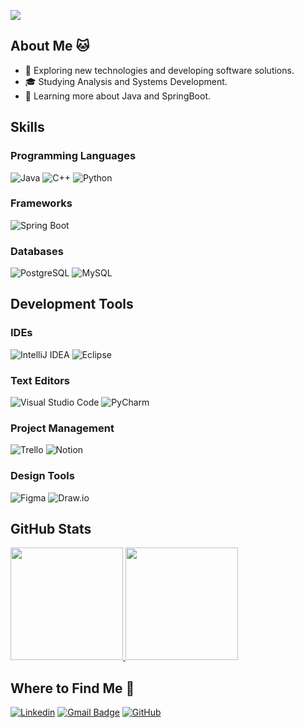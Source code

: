 ![](https://komarev.com/ghpvc/?username=nataliadiotto&color=006bed)

## About Me 🐱

- 🤔 Exploring new technologies and developing software solutions.
- 🎓 Studying Analysis and Systems Development.
- 🌱 Learning more about Java and SpringBoot.

## Skills

### Programming Languages

![Java](https://img.shields.io/badge/-Java-333333?style=flat&logo=coffee&logoColor=white)
![C++](https://img.shields.io/badge/-C++-333333?style=flat&logo=C%2B%2B&logoColor=00599C)
![Python](https://img.shields.io/badge/-Python-333333?style=flat&logo=python&logoColor=3776AB)

### Frameworks

![Spring Boot](https://img.shields.io/badge/-Spring%20Boot-333333?style=flat&logo=spring&logoColor=6DB33F)

### Databases

![PostgreSQL](https://img.shields.io/badge/-PostgreSQL-333333?style=flat&logo=postgresql&logoColor=336791)
![MySQL](https://img.shields.io/badge/-MySQL-333333?style=flat&logo=mysql)

## Development Tools

### IDEs

![IntelliJ IDEA](https://img.shields.io/badge/-IntelliJ%20IDEA-333333?style=flat&logo=intellij-idea&logoColor=000000)
![Eclipse](https://img.shields.io/badge/-Eclipse-333333?style=flat&logo=eclipse-ide&logoColor=2C2255)

### Text Editors

![Visual Studio Code](https://img.shields.io/badge/-Visual%20Studio%20Code-333333?style=flat&logo=visual-studio-code&logoColor=007ACC)
![PyCharm](https://img.shields.io/badge/-PyCharm-333333?style=flat&logo=pycharm&logoColor=000000)

### Project Management 

![Trello](https://img.shields.io/badge/-Trello-333333?style=flat&logo=trello&logoColor=007ACC)
![Notion](https://img.shields.io/badge/-Notion-333333?style=flat&logo=notion&logoColor=000000)

### Design Tools 

![Figma](https://img.shields.io/badge/-Figma-333333?style=flat&logo=figma&logoColor=007ACC)
![Draw.io](https://img.shields.io/badge/-Draw.io-333333?style=flat&logo=draw.io&logoColor=F28F3B)

## GitHub Stats 

<a href="https://github.com/nataliadiotto" title="Natália's GitHub Stats">
  <img height="180em" src="https://github-readme-stats.vercel.app/api?username=nataliadiotto&theme=dracula&show_icons=true" />
</a>

<a href="https://github.com/nataliadiotto" title="Top Languages">
  <img height="180em" src="https://github-readme-stats.vercel.app/api/top-langs/?username=nataliadiotto&theme=dracula&layout=compact" />
</a>

## Where to Find Me 📍

[![Linkedin](https://img.shields.io/badge/-diottonatalia-blue?style=flat-square&logo=Linkedin&logoColor=white&link=https://www.linkedin.com/in/diottonatalia/)](https://www.linkedin.com/in/diottonatalia/)
[![Gmail Badge](https://img.shields.io/badge/-diottonatalia@gmail.com-006bed?style=flat-square&logo=Gmail&logoColor=white&link=mailto:diottonatalia@gmail.com)](mailto:diottonatalia@gmail.com)
[![GitHub](https://img.shields.io/github/followers/nataliadiotto?label=follow&style=social)](https://github.com/nataliadiotto)
